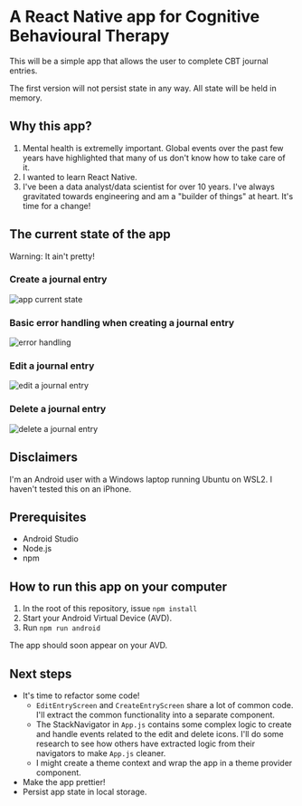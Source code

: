 # A React Native app for Cognitive Behavioural Therapy

This will be a simple app that allows the user to complete CBT journal entries.

The first version will not persist state in any way. All state will be held in memory.

## Why this app?

1. Mental health is extremelly important. Global events over the past few years have highlighted that many of us don't know how to take care of it. 
2. I wanted to learn React Native.
3. I've been a data analyst/data scientist for over 10 years. I've always gravitated towards engineering and am a "builder of things" at heart. It's time for a change! 

## The current state of the app

Warning: It ain't pretty!

### Create a journal entry

![app current state](https://media.giphy.com/media/SorsVynTd5XNwW01k7/giphy.gif)

### Basic error handling when creating a journal entry

![error handling](https://media.giphy.com/media/SaTPaIbYOVBpEIfFSh/giphy.gif)

### Edit a journal entry

![edit a journal entry](https://media.giphy.com/media/WobvCvQ6BoFMQnnCNq/giphy.gif)

### Delete a journal entry

![delete a journal entry](https://media.giphy.com/media/TGzMIN2LTomhw0u63U/giphy.gif)

## Disclaimers

I'm an Android user with a Windows laptop running Ubuntu on WSL2. I haven't tested this on an iPhone. 

## Prerequisites

* Android Studio
* Node.js
* npm

## How to run this app on your computer

1. In the root of this repository, issue `npm install`
2. Start your Android Virtual Device (AVD).
3. Run `npm run android`

The app should soon appear on your AVD.

## Next steps

* It's time to refactor some code! 
  * `EditEntryScreen` and `CreateEntryScreen` share a lot of common code. I'll extract the common functionality into a separate component. 
  * The StackNavigator in `App.js` contains some complex logic to create and handle events related to the edit and delete icons. I'll do some research to see how others have extracted logic from their navigators to make `App.js` cleaner.
  * I might create a theme context and wrap the app in a theme provider component.  
* Make the app prettier!
* Persist app state in local storage.
